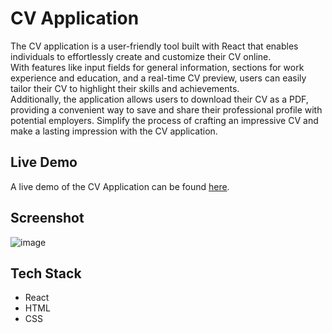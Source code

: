 # CV Application
The CV application is a user-friendly tool built with React that enables individuals to effortlessly create and customize their CV online. <br>
With features like input fields for general information, sections for work experience and education, and a real-time CV preview, users can easily tailor their CV to highlight their skills and achievements. <br> Additionally, the application allows users to download their CV as a PDF, providing a convenient way to save and share their professional profile with potential employers. Simplify the process of crafting an impressive CV and make a lasting impression with the CV application.

## Live Demo

A live demo of the CV Application can be found [here](https://react-cv-app-rouge.vercel.app/).

## Screenshot

![image](https://github.com/Ventorix/React-CV-App/assets/40743606/dfec1cfe-e8a7-406a-a108-30f371b5adcd)

## Tech Stack

- React
- HTML
- CSS
